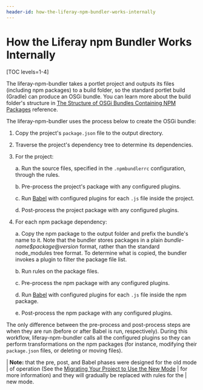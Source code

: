 ```yaml
---
header-id: how-the-liferay-npm-bundler-works-internally
---
```


# How the Liferay npm Bundler Works Internally

[TOC levels=1-4]

The liferay-npm-bundler takes a portlet project and outputs its files 
(including npm packages) to a build folder, so the standard portlet build 
(Gradle) can produce an OSGi bundle. You can learn more about the build folder's 
structure in 
[The Structure of OSGi Bundles Containing NPM Packages](/docs/7-1/reference/-/knowledge_base/r/the-structure-of-osgi-bundles-containing-npm-packages) 
reference. 

The liferay-npm-bundler uses the process below to create the OSGi bundle:

1.  Copy the project's `package.json` file to the output directory.

2.  Traverse the project's dependency tree to determine its dependencies.

3.  For the project:

    a. Run the source files, specified in the `.npmbundlerrc` configuration, 
       through the rules.

    b. Pre-process the project's package with any configured plugins.

    c. Run 
       [Babel](https://babeljs.io/) with configured plugins for each `.js` file
       inside the project.

    d. Post-process the project package with any configured plugins.

4.  For each npm package dependency:

    a. Copy the npm package to the output folder and prefix the bundle's name 
    to it. Note that the bundler stores packages in a plain 
    *bundle-name$package*@*version* format, rather than the standard 
    node_modules tree format. To determine what is copied, the bundler invokes a 
    plugin to filter the package file list. 

    b. Run rules on the package files.

    c. Pre-process the npm package with any configured plugins.

    d. Run 
       [Babel](https://babeljs.io/) with configured plugins for each `.js` file 
       inside the npm package.

    e. Post-process the npm package with any configured plugins.

The only difference between the pre-process and post-process steps are when they 
are run (before or after Babel is run, respectively). During this workflow, 
liferay-npm-bundler calls all the configured plugins so they can perform 
transformations on the npm packages (for instance, modifying their `package.json` 
files, or deleting or moving files). 

| **Note:** that the pre, post, and Babel phases were designed for the old mode 
| of operation (See the [Migrating Your Project to Use the New Mode](/docs/7-1/tutorials/-/knowledge_base/t/migrating-your-project-to-use-the-new-mode) 
| for more information) and they will gradually be replaced with rules for the 
| new mode.

